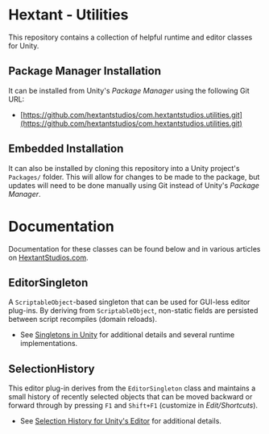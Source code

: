 # Hextant - Utilities

This repository contains a collection of helpful runtime and editor classes for Unity. 

## Package Manager Installation

It can be installed from Unity's *Package Manager* using the following Git URL:

* [https://github.com/hextantstudios/com.hextantstudios.utilities.git](https://github.com/hextantstudios/com.hextantstudios.utilities.git)

## Embedded Installation

It can also be installed by cloning this repository into a Unity project's `Packages/` folder. This will allow for changes to be made to the package, but updates will need to be done manually using Git instead of Unity's *Package Manager*.

# Documentation

Documentation for these classes can be found below and in various articles on [HextantStudios.com](https://HextantStudios.com).

## EditorSingleton

A `ScriptableObject`-based singleton that can be used for GUI-less editor plug-ins. By deriving from `ScriptableObject`, non-static fields are persisted between script recompiles (domain reloads). 

* See [Singletons in Unity](https://hextantstudios.com/unity-singletons/) for additional details and several runtime implementations.

## SelectionHistory

This editor plug-in derives from the `EditorSingleton` class and maintains a small history of recently selected objects that can be moved backward or forward through by pressing `F1` and `Shift+F1` (customize in *Edit/Shortcuts*).

* See [Selection History for Unity's Editor](https://hextantstudios.com/unity-selection-history/) for additional details.
